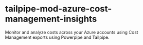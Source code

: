 # tailpipe-mod-azure-cost-management-insights
Monitor and analyze costs across your Azure accounts using Cost Management exports using Powerpipe and Tailpipe.
